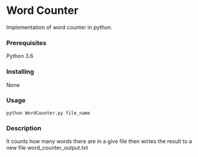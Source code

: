# Word Counter

Implementation of word counter in python.

### Prerequisites

Python 3.6

### Installing

None

### Usage

```
python WordCounter.py file_name
```

### Description

It counts how many words there are in a give file then wirtes the result to a new file word_counter_output.txt
